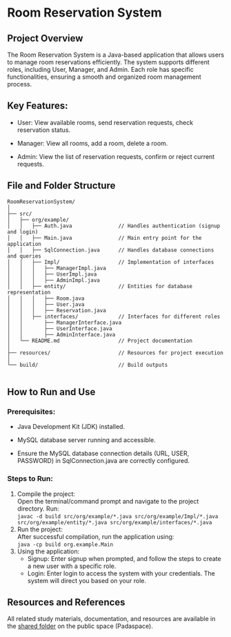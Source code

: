 # Room Reservation System
## Project Overview
The Room Reservation System is a Java-based application that allows users to manage room reservations efficiently. The system supports different roles, including User, Manager, and Admin. Each role has specific functionalities, ensuring a smooth and organized room management process.

## Key Features:
- User: View available rooms, send reservation requests, check reservation status.
* Manager: View all rooms, add a room, delete a room.
+ Admin: View the list of reservation requests, confirm or reject current requests.

## File and Folder Structure
```
RoomReservationSystem/
│
├── src/
│   ├── org/example/
│   │   ├── Auth.java               // Handles authentication (signup and login)
│   │   ├── Main.java               // Main entry point for the application
│   │   ├── SqlConnection.java      // Handles database connections and queries
│   │   ├── Impl/                   // Implementation of interfaces
│   │   │   ├── ManagerImpl.java    
│   │   │   ├── UserImpl.java       
│   │   │   ├── AdminImpl.java      
│   │   ├── entity/                 // Entities for database representation
│   │   │   ├── Room.java
│   │   │   ├── User.java
│   │   │   ├── Reservation.java    
│   │   ├── interfaces/             // Interfaces for different roles
│   │       ├── ManagerInterface.java
│   │       ├── UserInterface.java
│   │       ├── AdminInterface.java 
│   └── README.md                   // Project documentation
│
├── resources/                      // Resources for project execution
│
└── build/                          // Build outputs


```
## How to Run and Use
### Prerequisites:
- Java Development Kit (JDK) installed.
* MySQL database server running and accessible.
+ Ensure the MySQL database connection details (URL, USER, PASSWORD) in SqlConnection.java are correctly configured.
### Steps to Run:
1. Compile the project:  
Open the terminal/command prompt and navigate to the project directory. Run:  
`javac -d build src/org/example/*.java src/org/example/Impl/*.java src/org/example/entity/*.java src/org/example/interfaces/*.java`
3. Run the project:  
After successful compilation, run the application using:  
`java -cp build org.example.Main`
4. Using the application:  
   - Signup: Enter signup when prompted, and follow the steps to create a new user with a specific role.
   * Login: Enter login to access the system with your credentials. The system will direct you based on your role.

## Resources and References
All related study materials, documentation, and resources are available in the [shared folder](https://podspace.ir/public/folders/QX5JZ5UDDK636KM1) on the public space (Padaspace).
